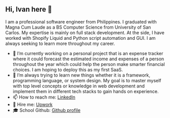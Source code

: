 ## Hi, Ivan here 👋

I am a professional software engineer from Philippines. I graduated with Magna Cum Laude as a BS Computer Science from University of San Carlos. My expertise is mainly on full stack development. At the side, I have worked with Shopify Liquid and Python script automation and GUI. I am always seeking to learn more throughout my career.

- 🔭 I’m currently working on a personal project that is an expense tracker where it could forecast the estimated income and expenses of a person throughout the year which could help the person make smarter financial choices. I am hoping to deploy this as my first SaaS.
- 🌱 I’m always trying to learn new things whether it is a framework, programming language, or system design. My goal is to master myself with top level concepts or knowledge in web development and implement them in different tech stacks to gain hands on experience.
- 📫 How to reach me: [LinkedIn](https://www.linkedin.com/in/iwoogue)
- 💼 Hire me: [Upwork](https://www.upwork.com/freelancers/~01adbf185ce6b384d2?s=1110580755107926016)
- 🎓 School Github: [Github profile](https://github.com/OG-Habit)

<!--
**ivanwoogue/ivanwoogue** is a ✨ _special_ ✨ repository because its `README.md` (this file) appears on your GitHub profile.

Here are some ideas to get you started:

- 🔭 I’m currently working on ...
- 🌱 I’m currently learning ...
- 👯 I’m looking to collaborate on ...
- 🤔 I’m looking for help with ...
- 💬 Ask me about ...
- 📫 How to reach me: ...
- 😄 Pronouns: ...
- ⚡ Fun fact: ...
-->
